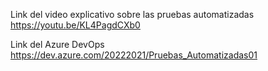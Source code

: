 Link del video explicativo sobre las pruebas automatizadas
https://youtu.be/KL4PagdCXb0

Link del Azure DevOps
https://dev.azure.com/20222021/Pruebas_Automatizadas01
